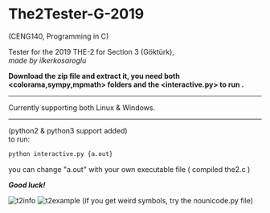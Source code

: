 # The2Tester-G-2019  
  
(CENG140, Programming in C)  
  
Tester for the 2019 THE-2 for Section 3 (Göktürk),   
_made by ilkerkosaroglu_
  
   
**Download the zip file and extract it, you need both <colorama,sympy,mpmath> folders and the <interactive.py> to run .**

------

Currently supporting both Linux & Windows.

-------

(python2 & python3 support added)   
to run: 
```sh
python interactive.py {a.out}
```
you can change "a.out" with your own executable file ( compiled the2.c )

***Good luck!***

![t2info](https://user-images.githubusercontent.com/31799528/56472293-5e6a2580-6465-11e9-91d8-f411dbe5d257.png)
![t2example](https://user-images.githubusercontent.com/31799528/56472294-61651600-6465-11e9-9aaf-b78478b86fca.png)
(if you get weird symbols, try the nounicode.py file)  
